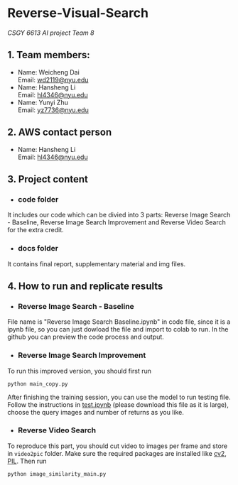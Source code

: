 # Reverse-Visual-Search
*CSGY 6613 AI project Team 8*
## 1. Team members:
* Name: Weicheng Dai  
Email: wd2119@nyu.edu
* Name: Hansheng Li  
Email: hl4346@nyu.edu
* Name: Yunyi Zhu  
Email: yz7736@nyu.edu
## 2. AWS contact person
* Name: Hansheng Li  
Email: hl4346@nyu.edu  
## 3. Project content
* ### code folder  
It includes our code which can be divied into 3 parts: Reverse Image Search - Baseline, Reverse Image Search Improvement and Reverse Video Search for the extra credit.
* ### docs folder  
It contains final report, supplementary material and img files.
## 4. How to run and replicate results  
* ### Reverse Image Search - Baseline  
File name is "Reverse Image Search Baseline.ipynb" in code file, since it is a ipynb file, so you can just dowload the file and import to colab to run. In the github you can preview the code process and output.

* ### Reverse Image Search Improvement   
To run this improved version, you should first run
```
python main_copy.py
```
After finishing the training session, you can use the model to run testing file. Follow the instructions in [test.ipynb](https://github.com/Joey-99/Reverse-Visual-Search/blob/master/weicheng/code/test.ipynb) (please download this file as it is large), choose the query images and number of returns as you like.

* ### Reverse Video Search  
To reproduce this part, you should cut video to images per frame and store in `video2pic` folder. Make sure the required packages are installed like [cv2](https://pypi.org/project/opencv-python/), [PIL](https://pillow.readthedocs.io/en/stable/installation.html). Then run
```
python image_similarity_main.py
```


